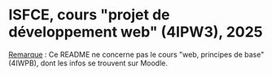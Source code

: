 <h1>ISFCE, cours "projet de développement web" (4IPW3), 2025</h1>

<p><span style="text-decoration: underline;">Remarque</span> : Ce README ne concerne pas le cours "web, principes de base" (4IWPB), dont les infos se trouvent sur Moodle.</p>

<!--
<h2>Quelques liens ...</h2>
<ul>
  <li>
    <a href="https://docs.google.com/document/d/1x7Sep8--cKAIoLYetrLp4apblxR4ErKG9BtnINM4sLQ/edit?tab=t.0" target="_blank">
      Les consignes générales de votre projet
    </a>
  </li>
  <li>
    <a href="https://docs.google.com/document/d/1EkrOwt-CBIYegM4CQUIqZ1gJkUy4qPoV45y4z-oefhk/edit?tab=t.0" target="_blank">
      Les consignes particulières pour votre groupe
    </a>
  </li>
  <li>
    <a href="https://moodle.isfce.be/course/view.php?id=103" target="_blank">
      Moodle, cours 4IPW3 
    </a>
  </li>
  <li>
    <a href="https://teams.microsoft.com/l/meetup-join/19%3ameeting_M2ZiYjM1NGQtZmQ2Ny00NTBlLThhMmItNzY4YjU0MTRlMjk5%40thread.v2/0?context=%7b%22Tid%22%3a%22fcb5f547-54da-40c5-a4eb-3ecdc8e4c143%22%2c%22Oid%22%3a%22f72890c2-c667-4803-bf1e-a72b6beaa070%22%7d" target="_blank"> TEAMS, Auditoire Linus Torwalds</a>
  </li>
</ul>

-->
